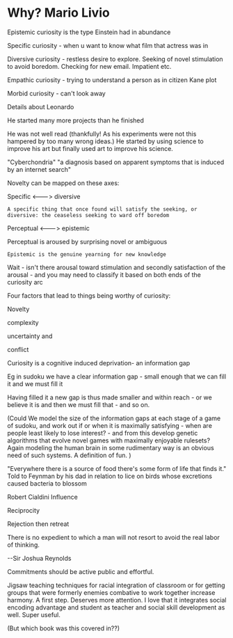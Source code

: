 # Why? Mario Livio

Epistemic curiosity is the type Einstein had in abundance



Specific curiosity - when u want to know what film that actress was in



Diversive curiosity - restless desire to explore.   Seeking of novel stimulation to avoid boredom. Checking for new email. Impatient etc.



Empathic curiosity - trying to understand a person as in citizen Kane plot



Morbid curiosity - can't look away



Details about Leonardo

He started many more projects than he finished

He was not well read (thankfully! As his experiments were not this hampered by too many wrong ideas.) He started by using science to improve his art but finally used art to improve his science.



"Cyberchondria" "a diagnosis based on apparent symptoms that is induced by an internet search"





Novelty can be mapped on these axes:



Specific <---> diversive

    A specific thing that once found will satisfy the seeking, or diversive: the ceaseless seeking to ward off boredom





Perceptual <---> epistemic

   Perceptual is aroused by surprising novel or ambiguous

    Epistemic is the genuine yearning for new knowledge





Wait - isn't there arousal toward stimulation and secondly satisfaction of the arousal - and you may need to classify it based on both ends of the curiosity arc



Four factors that lead to things being worthy of curiosity:



Novelty

complexity

uncertainty and

conflict







Curiosity is a cognitive induced deprivation- an information gap



Eg in sudoku we have a clear information gap - small enough that we can fill it and we must fill it



Having filled it a new gap is thus made smaller and within reach - or we believe it is and then we must fill that - and so on.



(Could We model the size of the information gaps at each stage of a game of sudoku, and work out if or when it is maximally satisfying - when are people least likely to lose interest? - and from this develop genetic algorithms that evolve novel games with maximally enjoyable rulesets? Again modeling the human brain in some rudimentary way is an obvious need of such systems. A definition of fun. )







"Everywhere there is a source of food there's some form of life that finds it." Told to Feynman by his dad in relation to lice on birds whose excretions caused bacteria to blossom





Robert Cialdini Influence



Reciprocity





Rejection then retreat







There is no expedient to which a man will not resort to avoid the real labor of thinking.

--Sir Joshua Reynolds





Commitments should be active public and effortful.



Jigsaw teaching techniques for racial integration of classroom or for getting groups that were formerly enemies combative to work together increase harmony. A first step. Deserves more attention. I love that it integrates social encoding advantage and student as teacher and social skill development as well. Super useful.

(But which book was this covered in??)



